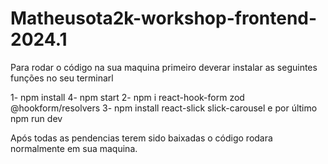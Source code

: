 # Matheusota2k-workshop-frontend-2024.1

Para rodar o código na sua maquina primeiro deverar instalar as seguintes funções no seu terminarl

1- npm install
4- npm start
2- npm i react-hook-form zod @hookform/resolvers
3- npm install react-slick slick-carousel
e por último npm run dev

Após todas as pendencias terem sido baixadas o código rodara normalmente em sua maquina.
